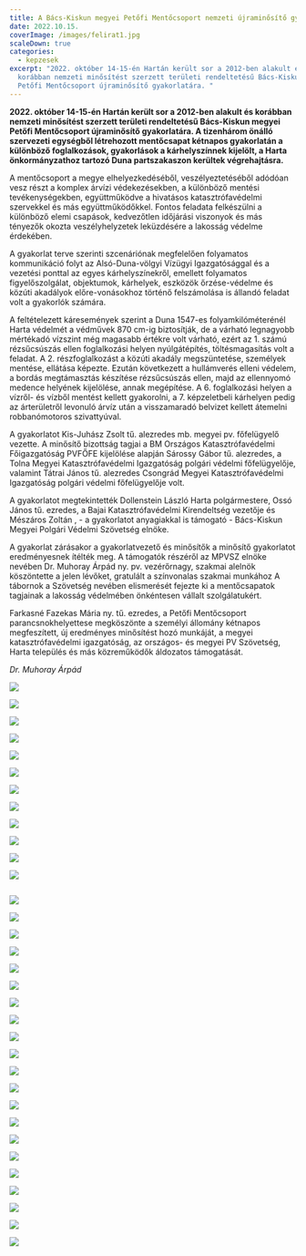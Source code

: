 ```yaml
---
title: A Bács-Kiskun megyei Petőfi Mentőcsoport nemzeti újraminősítő gyakorlata
date: 2022.10.15.
coverImage: /images/felirat1.jpg
scaleDown: true
categories:
  - kepzesek
excerpt: "2022. október 14-15-én Hartán került sor a 2012-ben alakult és
  korábban nemzeti minősítést szerzett területi rendeltetésű Bács-Kiskun megyei
  Petőfi Mentőcsoport újraminősítő gyakorlatára. "
---
```

**2022. október 14-15-én Hartán került sor a 2012-ben alakult és korábban nemzeti minősítést szerzett területi rendeltetésű Bács-Kiskun megyei Petőfi Mentőcsoport újraminősítő gyakorlatára. A tizenhárom önálló szervezeti egységből létrehozott mentőcsapat kétnapos gyakorlatán a különböző foglalkozások, gyakorlások a kárhelyszínnek kijelölt, a Harta önkormányzathoz tartozó Duna partszakaszon kerültek végrehajtásra.**

A mentőcsoport a megye elhelyezkedéséből, veszélyeztetéséből adódóan vesz részt a komplex árvízi védekezésekben, a különböző mentési tevékenységekben, együttműködve a hivatásos katasztrófavédelmi szervekkel és más együttműködőkkel. Fontos feladata felkészülni a különböző elemi csapások, kedvezőtlen időjárási viszonyok és más tényezők okozta veszélyhelyzetek leküzdésére a lakosság védelme érdekében.

A gyakorlat terve szerinti szcenáriónak megfelelően folyamatos kommunikáció folyt az Alsó-Duna-völgyi Vízügyi Igazgatósággal és a vezetési ponttal az egyes kárhelyszínekről, emellett folyamatos figyelőszolgálat, objektumok, kárhelyek, eszközök őrzése-védelme és közúti akadályok előre-vonásokhoz történő felszámolása is állandó feladat volt a gyakorlók számára.

A feltételezett káresemények szerint a Duna 1547-es folyamkilóméterénél Harta védelmét a védművek 870 cm-ig biztosítják, de a várható legnagyobb mértékadó vízszint még magasabb értékre volt várható, ezért az 1. számú rézsűcsúszás ellen foglalkozási helyen nyúlgátépítés, töltésmagasítás volt a feladat. A 2. részfoglalkozást a közúti akadály megszüntetése, személyek mentése, ellátása képezte. Ezután következett a hullámverés elleni védelem, a bordás megtámasztás készítése rézsűcsúszás ellen, majd az ellennyomó medence helyének kijelölése, annak megépítése. A 6. foglalkozási helyen a vízről- és vízből mentést kellett gyakorolni, a 7. képzeletbeli kárhelyen pedig az árterületről levonuló árvíz után a visszamaradó belvizet kellett átemelni robbanómotoros szivattyúval.

A gyakorlatot Kis-Juhász Zsolt tű. alezredes mb. megyei pv. főfelügyelő vezette. A minősítő bizottság tagjai a BM Országos Katasztrófavédelmi Főigazgatóság PVFŐFE kijelölése alapján Sárossy Gábor tű. alezredes, a Tolna Megyei Katasztrófavédelmi Igazgatóság polgári védelmi főfelügyelője, valamint Tátrai János tű. alezredes Csongrád Megyei Katasztrófavédelmi Igazgatóság polgári védelmi főfelügyelője volt.

A gyakorlatot megtekintették Dollenstein László Harta polgármestere, Ossó János tű. ezredes, a Bajai Katasztrófavédelmi Kirendeltség vezetője és Mészáros Zoltán , - a gyakorlatot anyagiakkal is támogató - Bács-Kiskun Megyei Polgári Védelmi Szövetség elnöke.

A gyakorlat zárásakor a gyakorlatvezető és minősítők a minősítő gyakorlatot eredményesnek ítélték meg. A támogatók részéről az MPVSZ elnöke nevében Dr. Muhoray Árpád ny. pv. vezérőrnagy, szakmai alelnök köszöntette a jelen lévőket, gratulált a színvonalas szakmai munkához A tábornok a Szövetség nevében elismerését fejezte ki a mentőcsapatok tagjainak a lakosság védelmében önkéntesen vállalt szolgálatukért.

Farkasné Fazekas Mária ny. tű. ezredes, a Petőfi Mentőcsoport parancsnokhelyettese megköszönte a személyi állomány kétnapos megfeszített, új eredményes minősítést hozó munkáját, a megyei katasztrófavédelmi igazgatóság, az országos- és megyei PV Szövetség, Harta település és más közreműködők áldozatos támogatását.

*Dr. Muhoray Árpád*

![](/images/1-csoportkép.jpg)

![](/images/2-logisztika1.jpg)

![](/images/2-logisztika2.jpg)

![](/images/2-logisztika3.jpg)

![](/images/2-logisztika4.jpg)

![](/images/2-logisztika5.jpg)

![](/images/3-nyúlgátépítés1.jpg)

![](/images/3-nyúlgátépítés2.jpg)

![](/images/3-nyúlgátépítés3.jpg)

![](/images/4-favágás1.jpg)

![](/images/4-favágás2.jpg)

![](/images/5-bordás-megtámasztás1.jpg)

![]()

![](/images/5-bordás-megtámasztás2.jpg)

![](/images/6-búvárok1.jpg)

![](/images/6-búvárok3.jpg)

![](/images/7-fóliázás1.jpg)

![](/images/7-fóliázás2.jpg)

![](/images/7-fóliázás3.jpg)

![](/images/7-fóliázás4.jpg)

![](/images/8-vízből-mentés1.jpg)

![](/images/8-vízből-mentés2.jpg)

![](/images/8-vízből-mentés3.jpg)

![](/images/8-vízből-mentés4.jpg)

![](/images/8-vízből-mentés5.jpg)

![](/images/8-vízből-mentés6.jpg)

![](/images/9-eü-részleg1.jpg)

![](/images/9-eü-részleg2.jpg)

![](/images/9-eü-részleg3.jpg)

![](/images/9-eü-részleg4.jpg)

![](/images/10-ellennyomó-medence1.jpg)

![](/images/10-ellennyomó-medence2.jpg)

![](/images/10-ellennyomó-medence3.jpg)

![](/images/záró-csoportkép.jpg)
